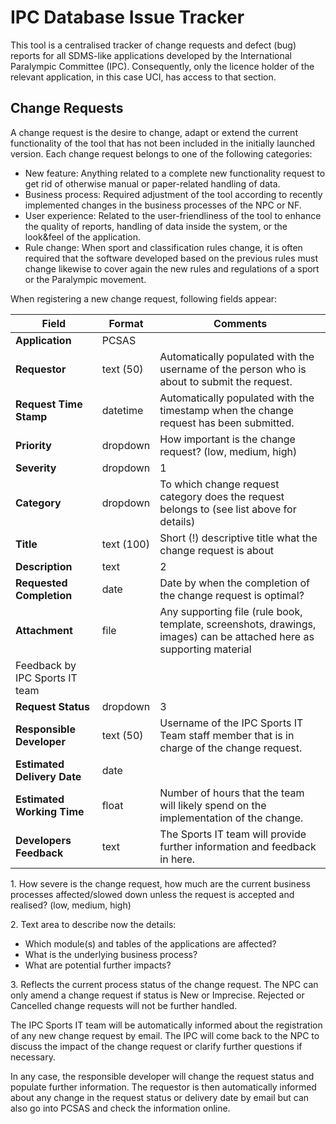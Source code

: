 # IPC Database Issue Tracker

This tool is a centralised tracker of change requests and defect (bug) reports for all SDMS-like applications 
developed by the International Paralympic Committee (IPC). Consequently, only the licence holder of the relevant 
application, in this case UCI, has access to that section.

## Change Requests<!-- {docsify-ignore} -->

A change request is the desire to change, adapt or extend the current functionality of the tool that has not been 
included in the initially launched version. Each change request belongs to one of the following categories:
- New feature: Anything related to a complete new functionality request to get rid of otherwise manual or 
  paper-related handling of data.
- Business process: Required adjustment of the tool according to recently implemented changes in the business 
  processes of the NPC or NF.
- User experience: Related to the user-friendliness of the tool to enhance the quality of reports, handling of 
  data inside the system, or the look&feel of the application.
- Rule change: When sport and classification rules change, it is often required that the software developed based 
  on the previous rules must change likewise to cover again the new rules and regulations of a sport or the Paralympic movement.

When registering a new change request, following fields appear:

| **Field**                                                        | **Format** | **Comments**                                                                                                         |
| ---------------------------------------------------------------- | ---------- | -------------------------------------------------------------------------------------------------------------------- |
| **Application**                                                  | PCSAS      |                                                                                                                      |
| **Requestor**                                                    | text (50)  | Automatically populated with the username of the person who is about to submit the request.                          |
| **Request Time Stamp**                                           | datetime   | Automatically populated with the timestamp when the change request has been submitted.                               |
| **Priority**                                                     | dropdown   | How important is the change request? (low, medium, high)                                                             |
| **Severity**                                                     | dropdown   | <span class="asterisk">1</span>                                                                                      |
| **Category**                                                     | dropdown   | To which change request category does the request belongs to (see list above for details)                            |
| **Title**                                                        | text (100) | Short (!) descriptive title what the change request is about                                                         |
| **Description**                                                  | text       | <span class="asterisk">2</span>                                                                                      |
| **Requested Completion**                                         | date       | Date by when the completion of the change request is optimal?                                                        |
| **Attachment**                                                   | file       | Any supporting file (rule book, template, screenshots, drawings, images) can be attached here as supporting material |
| <span class="table-header">Feedback by IPC Sports IT team</span> |            |                                                                                                                      |
| **Request Status**                                               | dropdown   | <span class="asterisk">3</span>                                                                                      |
| **Responsible Developer**                                        | text (50)  | Username of the IPC Sports IT Team staff member that is in charge of the change request.                             |
| **Estimated Delivery Date**                                      | date       |                                                                                                                      |
| **Estimated Working Time**                                       | float      | Number of hours that the team will likely spend on the implementation of the change.                                 |
| **Developers Feedback**                                          | text       | The Sports IT team will provide further information and feedback in here.                                            |


<span class="asterisk">1. </span>How severe is the change request, how much are the current business processes affected/slowed down unless the request is accepted and realised? (low, medium, high)

<span class="asterisk">2. </span>Text area to describe now the details: 
  - Which module(s) and tables of the applications are affected?
  - What is the underlying business process?
  - What are potential further impacts?

<span class="asterisk">3. </span>Reflects the current process status of the change request. The NPC can only amend a change request if status is New or Imprecise. Rejected or Cancelled change requests will not be further handled.

The IPC Sports IT team will be automatically informed about the registration of any new change request by email. 
The IPC will come back to the NPC to discuss the impact of the change request or clarify further questions if necessary.

In any case, the responsible developer will change the request status and populate further information. The requestor 
is then automatically informed about any change in the request status or delivery date by email but can also go into 
PCSAS and check the information online.